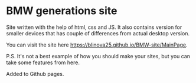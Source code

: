 # BMW generations site

Site written with the help of html, css and JS. It also contains version for smaller devices that has couple of differences from actual desktop version.

You can visit the site here https://blinova25.github.io/BMW-site/MainPage.

P.S. It's not a best example of how you should make your sites, but you can take some features from here.

Added to Github pages.
